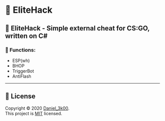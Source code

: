 # 🔶 EliteHack

## 🔶 EliteHack -  Simple external cheat for CS:GO, written on C# 

### 📃 Functions: 

- ESP(wh)
- BHOP
- TriggerBot
- AntiFlash

------

## 📝 License

Copyright © 2020 [Daniel_3k00](https://github.com/Daniel3k00).<br />
This project is [MIT](https://github.com/Daniel3k00/EliteHack/blob/master/LICENSE) licensed.
